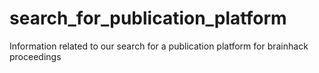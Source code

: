 # search_for_publication_platform
Information related to our search for a publication platform for brainhack proceedings
